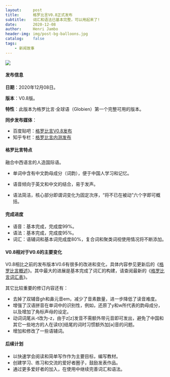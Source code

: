 ```yaml
---
layout:     post
title:      格罗比言V0.8正式发布
subtitle:   词汇和语法已基本完整，可以用起来了!
date:       2020-12-08
author:     Henri Jambo
header-img: img/post-bg-balloons.jpg
catalog:    false
tags:
    - 新闻故事
---
```


![]({{site.baseurl}}/img/logo.png)

#### 发布信息

**日期**：2020年12月08日。

**版本**：V0.8版。

**特性**：此版本为格罗比言·全球语（Globien）第一个完整可用的版本。

**同步发布媒体**：

* 百度贴吧：[格罗比言V0.8发布](https://tieba.baidu.com/p/7139057270)
* 知乎专栏：[格罗比言内测发布](https://zhuanlan.zhihu.com/p/333128844)

#### 格罗比言特点

融合中西语言的人造国际语。

* 单词中含有中文韵母成分（词韵），便于中国人学习和记忆。

* 语音倾向于英文和中文的结合，易于发声。

* 语法简洁，核心部分即谓词变化为固定次序，“将不已在被动”六个字即可概括。

#### 完成进度

* 语音：基本完成，完成度99%。
* 语法：基本完成，完成度95%。
* 词汇：语辅词和基本词完成度80%，复合词和聚类词视使用情况将不断添加。

#### V0.8相对于V0.6的主要变化

V0.8相比之前的发布版本V0.6有很多的改进和变化，具体内容参见更新后的《[格罗比言概述]({{site.baseurl}}/2019/01/11/overview/)》。其中最大的进展是基本完成了词汇的构建，请查阅最新的《[格罗比言词汇表]({{site.baseurl}}/2020/12/07/vocabulary/)》。

其它比较重要的修订内容还有：

- 去掉了双辅音gh和鼻元音em，减少了音素数量，进一步降低了读音难度。
- 增强了汉语拼音在单词中的识别性，例如，还原了y和w所代表的韵母成分，以及增加了角标声母的设定。
- 动词词尾从-t改为-z，由于z[z]发音不需额外带元音即可发出，避免了中国和其它一些地方的人在读t[t]结尾的词时习惯额外加[ə]音的问题。
- 增加和修改了一些语辅词。

#### 后续计划

* 以快速学会阅读和简单写作作为主要目标，编写教材。
* 创建学习、练习和交流的爱好者圈子，鼓励发表作品。
* 通过更多爱好者的加入，在使用中继续完善词汇和语法。
